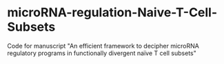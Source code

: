 # microRNA-regulation-Naive-T-Cell-Subsets
Code for manuscript "An efficient framework to decipher microRNA regulatory programs in functionally divergent naïve T cell subsets"
